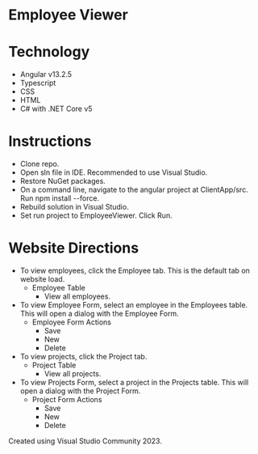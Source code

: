 # Employee Viewer

# Technology
- Angular v13.2.5
- Typescript
- CSS
- HTML
- C# with .NET Core v5

# Instructions
- Clone repo.
- Open sln file in IDE. Recommended to use Visual Studio.
- Restore NuGet packages.
- On a command line, navigate to the angular project at ClientApp/src. Run npm install --force.
- Rebuild solution in Visual Studio.
- Set run project to EmployeeViewer.
Click Run.

# Website Directions
- To view employees, click the Employee tab. This is the default tab on website load.
  - Employee Table
    - View all employees.
- To view Employee Form, select an employee in the Employees table. This will open a dialog with the Employee Form.
  - Employee Form Actions
    - Save 
    - New
    - Delete
- To view projects, click the Project tab.
  - Project Table
    - View all projects.
- To view Projects Form, select a project in the Projects table. This will open a dialog with the Project Form.
  - Project Form Actions
    - Save
    - New
    - Delete

Created using Visual Studio Community 2023.
